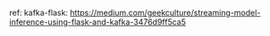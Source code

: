 ref:
kafka-flask: https://medium.com/geekculture/streaming-model-inference-using-flask-and-kafka-3476d9ff5ca5
